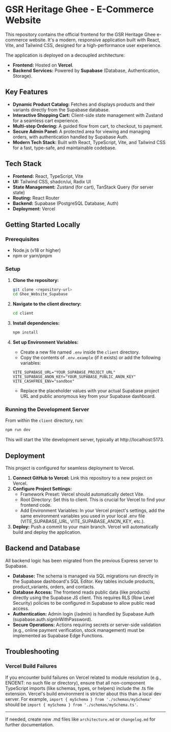 # GSR Heritage Ghee - E-Commerce Website

This repository contains the official frontend for the GSR Heritage Ghee e-commerce website. It's a modern, responsive application built with React, Vite, and Tailwind CSS, designed for a high-performance user experience.

The application is deployed on a decoupled architecture:
- **Frontend:** Hosted on **Vercel**.
- **Backend Services:** Powered by **Supabase** (Database, Authentication, Storage).

## Key Features

- **Dynamic Product Catalog:** Fetches and displays products and their variants directly from the Supabase database.
- **Interactive Shopping Cart:** Client-side state management with Zustand for a seamless cart experience.
- **Multi-step Ordering:** A guided flow from cart, to checkout, to payment.
- **Secure Admin Panel:** A protected area for viewing and managing orders, with authentication handled by Supabase Auth.
- **Modern Tech Stack:** Built with React, TypeScript, Vite, and Tailwind CSS for a fast, type-safe, and maintainable codebase.

## Tech Stack

- **Frontend:** React, TypeScript, Vite
- **UI:** Tailwind CSS, shadcn/ui, Radix UI
- **State Management:** Zustand (for cart), TanStack Query (for server state)
- **Routing:** React Router
- **Backend:** Supabase (PostgreSQL Database, Auth)
- **Deployment:** Vercel

## Getting Started Locally

### Prerequisites
- Node.js (v18 or higher)
- npm or yarn/pnpm

### Setup
1.  **Clone the repository:**
    ```bash
    git clone <repository-url>
    cd Ghee_Website_Supabase
    ```

2.  **Navigate to the client directory:**
    ```bash
    cd client
    ```

3.  **Install dependencies:**
    ```bash
    npm install
    ```

4.  **Set up Environment Variables:**
    - Create a new file named `.env` inside the `client` directory.
    - Copy the contents of `.env.example` (if it exists) or add the following variables:
    ```env
    VITE_SUPABASE_URL="YOUR_SUPABASE_PROJECT_URL"
    VITE_SUPABASE_ANON_KEY="YOUR_SUPABASE_PUBLIC_ANON_KEY"
    VITE_CASHFREE_ENV="sandbox"
    ```
    - Replace the placeholder values with your actual Supabase project URL and public anonymous key from your Supabase dashboard.

### Running the Development Server
From within the `client` directory, run:
```bash
npm run dev
```
This will start the Vite development server, typically at http://localhost:5173.

## Deployment
This project is configured for seamless deployment to Vercel.

1. **Connect GitHub to Vercel:** Link this repository to a new project on Vercel.
2. **Configure Project Settings:**
   - Framework Preset: Vercel should automatically detect Vite.
   - Root Directory: Set this to client. This is crucial for Vercel to find your frontend code.
   - Add Environment Variables: In your Vercel project's settings, add the same environment variables you used in your local .env file (VITE_SUPABASE_URL, VITE_SUPABASE_ANON_KEY, etc.).
3. **Deploy:** Push a commit to your main branch. Vercel will automatically build and deploy the application.

## Backend and Database
All backend logic has been migrated from the previous Express server to Supabase.

- **Database:** The schema is managed via SQL migrations run directly in the Supabase dashboard's SQL Editor. Key tables include products, product_variants, orders, and contacts.
- **Database Access:** The frontend reads public data (like products) directly using the Supabase JS client. This requires RLS (Row Level Security) policies to be configured in Supabase to allow public read access.
- **Authentication:** Admin login (/admin) is handled by Supabase Auth (supabase.auth.signInWithPassword).
- **Secure Operations:** Actions requiring secrets or server-side validation (e.g., online payment verification, stock management) must be implemented as Supabase Edge Functions.

## Troubleshooting

### Vercel Build Failures
If you encounter build failures on Vercel related to module resolution (e.g., ENOENT: no such file or directory), ensure that all non-component TypeScript imports (like schemas, types, or helpers) include the .ts file extension. Vercel's build environment is stricter about this than a local dev server. For example, `import { mySchema } from './schemas/mySchema'` should be `import { mySchema } from './schemas/mySchema.ts'`.

---

If needed, create new .md files like `architecture.md` or `changelog.md` for further documentation.
